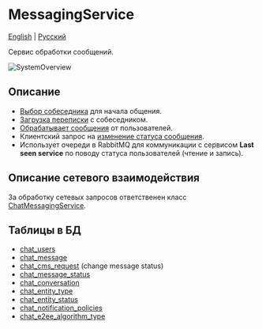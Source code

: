# MessagingService

[English](MessagingService.md) | [Русский](MessagingService.ru.md)

Сервис обработки сообщений.

![SystemOverview](../img/SystemOverview.png)

## Описание 

- [Выбор собеседника](Processes/Messaging/SearchDialog.ru.md) для начала общения.
- [Загрузка переписки](Processes/Messaging/StartConversation.ru.md) с собеседником.
- [Обрабатывает сообщения](Processes/Messaging/ProcessNewMessages.ru.md) от пользователей.
- Клиентский запрос на [изменение статуса сообщения](Processes/Messaging/ChangeMessageStatus.ru.md).
- Использует очереди в RabbitMQ для коммуникации с сервисом **Last seen service** по поводу статуса пользователей (чтение и запись). 

## Описание сетевого взаимодействия 

За обработку сетевых запросов ответственен класс [ChatMessagingService](../Core/Services/ChatMessagingService.md).

## Таблицы в БД

- [chat_users](../DbTables/chat_users.md)
- [chat_message](../DbTables/chat_message.md)
- [chat_cms_request](../DbTables/chat_cms_request.md) (change message status)
- [chat_message_status](../DbTables/chat_message_status.md)
- [chat_conversation](../DbTables/chat_conversation.md)
- [chat_entity_type](../DbTables/chat_entity_type.md)
- [chat_entity_status](../DbTables/chat_entity_status.md)
- [chat_notification_policies](../DbTables/chat_notification_policies.md)
- [chat_e2ee_algorithm_type](../DbTables/chat_e2ee_algorithm_type.md)
